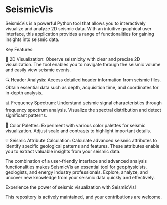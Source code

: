 # SeismicVis
SeismicVis is a powerful Python tool that allows you to interactively visualize and analyze 2D seismic data. With an intuitive graphical user interface, this application provides a range of functionalities for gaining insights into seismic data.

Key Features:

🌊 2D Visualization: Observe seismicity with clear and precise 2D visualization. The tool enables you to navigate through the seismic volume and easily view seismic events.

🔍 Header Analysis: Access detailed header information from seismic files. Obtain essential data such as depth, acquisition time, and coordinates for in-depth analysis.

📊 Frequency Spectrum: Understand seismic signal characteristics through frequency spectrum analysis. Visualize the spectral distribution and detect significant patterns.

🎨 Color Palettes: Experiment with various color palettes for seismic visualization. Adjust scale and contrasts to highlight important details.

💡 Seismic Attribute Calculation: Calculate advanced seismic attributes to identify specific geological patterns and features. These attributes enable you to extract valuable insights from your seismic data.

The combination of a user-friendly interface and advanced analysis functionalities makes SeismicVis an essential tool for geophysicists, geologists, and energy industry professionals. Explore, analyze, and uncover new knowledge from your seismic data quickly and effectively.

Experience the power of seismic visualization with SeismicVis!

This repository is actively maintained, and your contributions are welcome.
